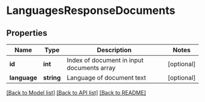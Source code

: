 # LanguagesResponseDocuments

## Properties
Name | Type | Description | Notes
------------ | ------------- | ------------- | -------------
**id** | **int** | Index of document in input documents array | [optional] 
**language** | **string** | Language of document text | [optional] 

[[Back to Model list]](../README.md#documentation-for-models) [[Back to API list]](../README.md#documentation-for-api-endpoints) [[Back to README]](../README.md)


